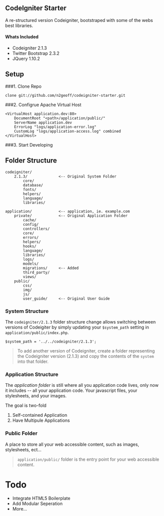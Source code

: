 CodeIgniter Starter
----

A re-structured version Codeigniter, bootstraped with some of the webs best libraries.

#### Whats Included
- Codeigniter       2.1.3
- Twitter Bootstrap 2.3.2
- JQuery            1.10.2

## Setup

###1. Clone Repo

    clone git://github.com/n2geoff/codeigniter-starter.git

###2. Configrue Apache Virtual Host

    <VirtualHost application.dev:80>
        DocumentRoot "<path>/application/public/"
        ServerName application.dev
        ErrorLog "logs/application-error.log"
        CustomLog "logs/application-access.log" combined
    </VirtualHost>

###3. Start Developing



## Folder Structure

	codeigniter/
		2.1.3/				<-- Original System Folder
			core/
    		database/
    		fonts/
    		helpers/
			language/
			libraries/

	application/			<-- application, ie. example.com
		private/			<-- Original Application Folder
			cache/
			config/
			controllers/
			core/
			errors/
			helpers/
			hooks/
			language/
			libraries/
			logs/
			models/
			migrations/ 	<-- Added 
			third_party/
			views/
		public/
			css/
			img/
			js/
			user_guide/		<-- Original User Guide
			
### System Structure

The `codeigniter/2.1.3` folder structure change allows switching between versions of Codeigiter by simply updating your `$system_path` setting in `application/public/index.php`.  

    $system_path = '../../codeigniter/2.1.3';

>To add another version of Codeigniter, create a folder representing the Codeigniter version (2.1.3) and copy the contents of the `system` into that folder.


### Application Structure

The _application folder_ is still where all you application code lives, only now it includes -- all your application code.  Your javascript files, your stylesheets, and your images.  

The goal is two-fold

1. Self-contained Application
2. Have Multipule Applications


### Public Folder

A place to store all your web accessible content, such as images, stylesheets, ect... 

>`application/public/` folder is the entry point for your web accessible content.


# Todo

- Integrate HTML5 Boilerplate
- Add Modular Seperation
- More...




